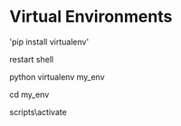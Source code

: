 # Virtual Environments
'pip install virtualenv'

restart shell 

python virtualenv my_env

cd my_env

scripts\activate
